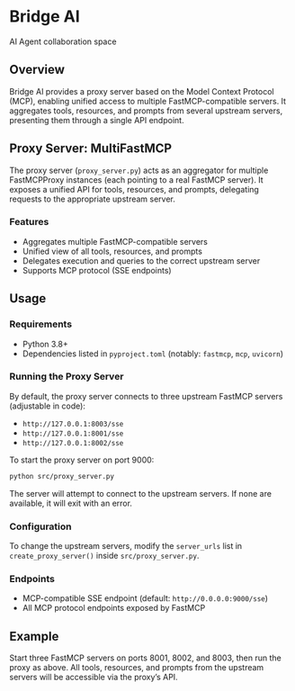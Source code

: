 # Bridge AI
AI Agent collaboration space

## Overview
Bridge AI provides a proxy server based on the Model Context Protocol (MCP), enabling unified access to multiple FastMCP-compatible servers. It aggregates tools, resources, and prompts from several upstream servers, presenting them through a single API endpoint.

## Proxy Server: MultiFastMCP
The proxy server (`proxy_server.py`) acts as an aggregator for multiple FastMCPProxy instances (each pointing to a real FastMCP server). It exposes a unified API for tools, resources, and prompts, delegating requests to the appropriate upstream server.

### Features
- Aggregates multiple FastMCP-compatible servers
- Unified view of all tools, resources, and prompts
- Delegates execution and queries to the correct upstream server
- Supports MCP protocol (SSE endpoints)

## Usage

### Requirements
- Python 3.8+
- Dependencies listed in `pyproject.toml` (notably: `fastmcp`, `mcp`, `uvicorn`)

### Running the Proxy Server
By default, the proxy server connects to three upstream FastMCP servers (adjustable in code):
- `http://127.0.0.1:8003/sse`
- `http://127.0.0.1:8001/sse`
- `http://127.0.0.1:8002/sse`

To start the proxy server on port 9000:

```bash
python src/proxy_server.py
```

The server will attempt to connect to the upstream servers. If none are available, it will exit with an error.

### Configuration
To change the upstream servers, modify the `server_urls` list in `create_proxy_server()` inside `src/proxy_server.py`.

### Endpoints
- MCP-compatible SSE endpoint (default: `http://0.0.0.0:9000/sse`)
- All MCP protocol endpoints exposed by FastMCP

## Example
Start three FastMCP servers on ports 8001, 8002, and 8003, then run the proxy as above. All tools, resources, and prompts from the upstream servers will be accessible via the proxy’s API.

